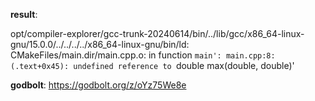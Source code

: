 **result**:
 
opt/compiler-explorer/gcc-trunk-20240614/bin/../lib/gcc/x86_64-linux-gnu/15.0.0/../../../../x86_64-linux-gnu/bin/ld: CMakeFiles/main.dir/main.cpp.o: in function `main':
main.cpp:8:(.text+0x45): undefined reference to `double max<double>(double, double)'
 
**godbolt**: https://godbolt.org/z/oYz75We8e